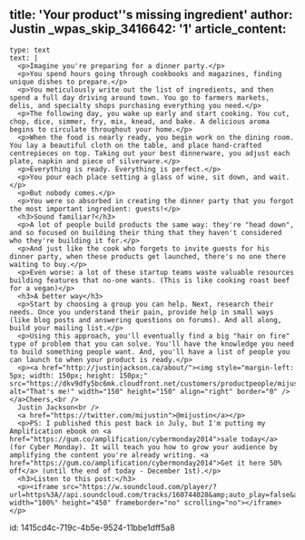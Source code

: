 title: 'Your product''s missing ingredient'
author: Justin
_wpas_skip_3416642: '1'
article_content:
  -
    type: text
    text: |
      <p>Imagine you're preparing for a dinner party.</p>
      <p>You spend hours going through cookbooks and magazines, finding unique dishes to prepare.</p>
      <p>You meticulously write out the list of ingredients, and then spend a full day driving around town. You go to farmers markets, delis, and specialty shops purchasing everything you need.</p>
      <p>The following day, you wake up early and start cooking. You cut, chop, dice, simmer, fry, mix, knead, and bake. A delicious aroma begins to circulate throughout your home.</p>
      <p>When the food is nearly ready, you begin work on the dining room. You lay a beautiful cloth on the table, and place hand-crafted centrepieces on top. Taking out your best dinnerware, you adjust each plate, napkin and piece of silverware.</p>
      <p>Everything is ready. Everything is perfect.</p>
      <p>You pour each place setting a glass of wine, sit down, and wait.</p>
      <p>But nobody comes.</p>
      <p>You were so absorbed in creating the dinner party that you forgot the most important ingredient: guests!</p>
      <h3>Sound familiar?</h3>
      <p>A lot of people build products the same way: they're "head down", and so focused on building their thing that they haven't considered who they're building it for.</p>
      <p>And just like the cook who forgets to invite guests for his dinner party, when these products get launched, there's no one there waiting to buy.</p>
      <p>Even worse: a lot of these startup teams waste valuable resources building features that no-one wants. (This is like cooking roast beef for a vegan)</p>
      <h3>A better way</h3>
      <p>Start by choosing a group you can help. Next, research their needs. Once you understand their pain, provide help in small ways (like blog posts and answering questions on forums). And all along, build your mailing list.</p>
      <p>Using this approach, you'll eventually find a big "hair on fire" type of problem that you can solve. You'll have the knowledge you need to build something people want. And, you'll have a list of people you can launch to when your product is ready.</p>
      <p><a href="http://justinjackson.ca/about/"><img style="margin-left: 5px; width: 150px; height: 150px;" src="https://dkv9dfy5bc6mk.cloudfront.net/customers/productpeople/mijustin.png" alt="That's me!" width="150" height="150" align="right" border="0" /></a>Cheers,<br />
      Justin Jackson<br />
      <a href="https://twitter.com/mijustin">@mijustin</a></p>
      <p>PS: I published this post back in July, but I'm putting my Amplification ebook on <a href="https://gum.co/amplification/cybermonday2014">sale today</a> (for Cyber Monday). It will teach you how to grow your audience by amplifying the content you're already writing. <a href="https://gum.co/amplification/cybermonday2014">Get it here 50% off</a> (until the end of today - December 1st).</p>
      <h3>Listen to this post:</h3>
      <p><iframe src="https://w.soundcloud.com/player/?url=https%3A//api.soundcloud.com/tracks/160744028&amp;auto_play=false&amp;hide_related=false&amp;show_comments=true&amp;show_user=true&amp;show_reposts=false&amp;visual=true" width="100%" height="450" frameborder="no" scrolling="no"></iframe></p>
      
id: 1415cd4c-719c-4b5e-9524-11bbe1dff5a8
